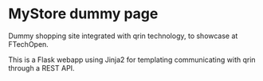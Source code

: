 MyStore dummy page
=====================
Dummy shopping site integrated with qrin technology, to showcase at FTechOpen.

This is a Flask webapp using Jinja2 for templating communicating with qrin through a REST API.
